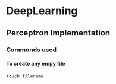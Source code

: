 # DeepLearning
## Perceptron Implementation
### Commonds used
#### To create any empy file
```
touch filename

```